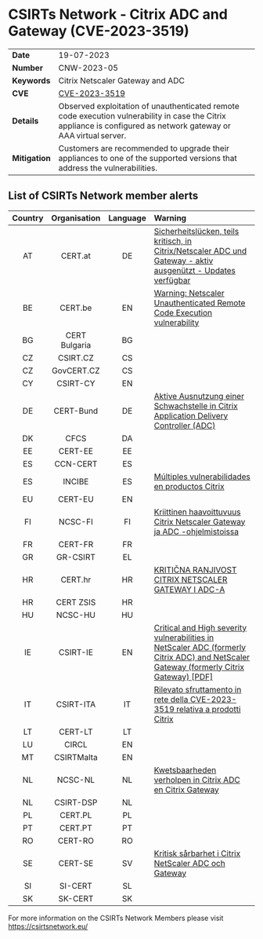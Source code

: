 # CSIRTs Network - Citrix ADC and Gateway (CVE-2023-3519)

|   |   |
|---|---|
| **Date** | 19-07-2023 |
| **Number** | CNW-2023-05 | 
| **Keywords** | Citrix Netscaler Gateway and ADC | 
| **CVE** | [CVE-2023-3519](https://support.citrix.com/article/CTX561482/citrix-adc-and-citrix-gateway-security-bulletin-for-cve20233519-cve20233466-cve20233467) | 
| **Details** | Observed exploitation of unauthenticated remote code execution vulnerability in case the Citrix appliance is configured as network gateway or AAA virtual server. |
| **Mitigation** | Customers are recommended to upgrade their appliances to one of the supported versions that address the vulnerabilities. |

## List of CSIRTs Network member alerts

| Country | Organisation | Language | Warning |
| :-----: | :----------: | :------: | :------ | 
| AT | CERT.at | DE | [Sicherheitslücken, teils kritisch, in Citrix/Netscaler ADC und Gateway - aktiv ausgenützt - Updates verfügbar](https://cert.at/de/warnungen/2023/7/sicherheitslucken-teil-kritisch-in-citrixnetscaler-adc-und-gateway-updates-verfugbar) |
| BE | CERT.be | EN | [Warning: Netscaler Unauthenticated Remote Code Execution vulnerability](https://cert.be/en/warning-netscaler-unauthenticated-remote-code-execution-vulnerability) |
| BG | CERT Bulgaria | BG | |
| CZ | CSIRT.CZ | CS | |
| CZ | GovCERT.CZ | CS | |
| CY | CSIRT-CY | EN | |
| DE | CERT-Bund | DE | [Aktive Ausnutzung einer Schwachstelle in Citrix Application Delivery Controller (ADC)](https://www.bsi.bund.de/SharedDocs/Cybersicherheitswarnungen/DE/2023/2023-249164-1032.pdf) |
| DK | CFCS | DA | |
| EE | CERT-EE | EE | |
| ES | CCN-CERT | ES | |
| ES | INCIBE | ES | [Múltiples vulnerabilidades en productos Citrix](https://www.incibe.es/incibe-cert/alerta-temprana/avisos/multiples-vulnerabilidades-en-productos-citrix) |
| EU | CERT-EU | EN | |
| FI | NCSC-FI | FI | [Kriittinen haavoittuvuus Citrix Netscaler Gateway ja ADC -ohjelmistoissa](https://www.kyberturvallisuuskeskus.fi/fi/haavoittuvuus_11/2023) |
| FR | CERT-FR | FR | |
| GR | GR-CSIRT | EL | |
| HR | CERT.hr | HR | [KRITIČNA RANJIVOST CITRIX NETSCALER GATEWAY I ADC-A](https://www.cert.hr/kriticna-ranjivost-citrix-netscaler-gateway-i-adc-a/) |
| HR | CERT ZSIS | HR | |
| HU | NCSC-HU | HU | |
| IE | CSIRT-IE | EN | [Critical and High severity vulnerabilities in NetScaler ADC (formerly Citrix ADC) and NetScaler Gateway (formerly Citrix Gateway) [PDF]](https://www.ncsc.gov.ie/pdfs/NetScaler_ADC_and_NetScaler_Gateway_Vulnerabilties.pdf) |
| IT | CSIRT-ITA | IT | [Rilevato sfruttamento in rete della CVE-2023-3519 relativa a prodotti Citrix](https://www.csirt.gov.it/contenuti/rilevato-sfruttamento-in-rete-della-cve-2023-3519-relativa-a-prodotti-citrix-al01-230719-csirt-ita) |
| LT | CERT-LT | LT | |
| LU | CIRCL | EN | |
| MT | CSIRTMalta | EN | |
| NL | NCSC-NL | NL | [Kwetsbaarheden verholpen in Citrix ADC en Citrix Gateway](https://www.ncsc.nl/actueel/advisory?id=NCSC-2023-0353) |
| NL | CSIRT-DSP | NL | |
| PL | CERT.PL | PL | |
| PT | CERT.PT | PT | |
| RO | CERT-RO | RO | |
| SE | CERT-SE | SV | [Kritisk sårbarhet i Citrix NetScaler ADC och Gateway](https://cert.se/2023/07/kritisk-sarbarhet-i-citrix-netscaler-adc-och-gateway) |
| SI | SI-CERT | SL | |
| SK | SK-CERT | SK | |

 

For more information on the CSIRTs Network Members please visit https://csirtsnetwork.eu/ 

